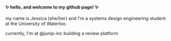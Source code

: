 #### :sparkles: hello, and welcome to my github page! :sparkles:

my name is Jessica (she/her) and I'm a systems design engineering student at the University of Waterloo.

currently, I'm at @junip-inc building a review platform
